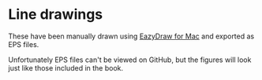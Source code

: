 # Line drawings

These have been manually drawn using [EazyDraw for Mac](http://eazydraw.com) and exported as EPS files.

Unfortunately EPS files can't be viewed on GitHub, but the figures will look just like those included in the book.
